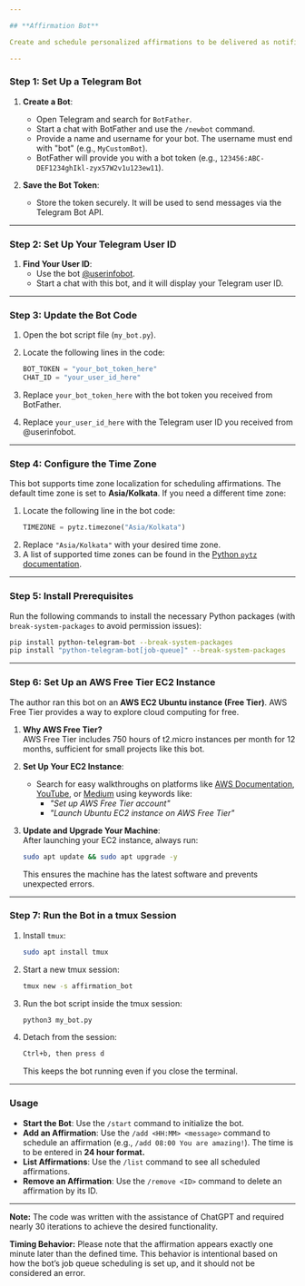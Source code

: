 ```yaml
---

## **Affirmation Bot**

Create and schedule personalized affirmations to be delivered as notifications directly to your smartwatch using this Telegram bot.

---
```


### **Step 1: Set Up a Telegram Bot**

1. **Create a Bot**:  
    - Open Telegram and search for `BotFather`.  
    - Start a chat with BotFather and use the `/newbot` command.  
    - Provide a name and username for your bot. The username must end with "bot" (e.g., `MyCustomBot`).  
    - BotFather will provide you with a bot token (e.g., `123456:ABC-DEF1234ghIkl-zyx57W2v1u123ew11`).  

2. **Save the Bot Token**:  
    - Store the token securely. It will be used to send messages via the Telegram Bot API.  

---

### **Step 2: Set Up Your Telegram User ID**

1. **Find Your User ID**:  
    - Use the bot [@userinfobot](https://t.me/userinfobot).  
    - Start a chat with this bot, and it will display your Telegram user ID.  

---

### **Step 3: Update the Bot Code**

1. Open the bot script file (`my_bot.py`).  
2. Locate the following lines in the code:  

   ```python
   BOT_TOKEN = "your_bot_token_here"
   CHAT_ID = "your_user_id_here"
   ```
3. Replace `your_bot_token_here` with the bot token you received from BotFather.  
4. Replace `your_user_id_here` with the Telegram user ID you received from @userinfobot.  

---

### **Step 4: Configure the Time Zone**

This bot supports time zone localization for scheduling affirmations. The default time zone is set to **Asia/Kolkata**. If you need a different time zone:  

1. Locate the following line in the bot code:  
   ```python
   TIMEZONE = pytz.timezone("Asia/Kolkata")
   ```  
2. Replace `"Asia/Kolkata"` with your desired time zone.  
3. A list of supported time zones can be found in the [Python `pytz` documentation](https://pythonhosted.org/pytz/).  

---

### **Step 5: Install Prerequisites**

Run the following commands to install the necessary Python packages (with `break-system-packages` to avoid permission issues):  

```bash
pip install python-telegram-bot --break-system-packages
pip install "python-telegram-bot[job-queue]" --break-system-packages
```

---

### **Step 6: Set Up an AWS Free Tier EC2 Instance**

The author ran this bot on an **AWS EC2 Ubuntu instance (Free Tier)**. AWS Free Tier provides a way to explore cloud computing for free.  

1. **Why AWS Free Tier?**  
   AWS Free Tier includes 750 hours of t2.micro instances per month for 12 months, sufficient for small projects like this bot.  

2. **Set Up Your EC2 Instance**:  
   - Search for easy walkthroughs on platforms like [AWS Documentation](https://docs.aws.amazon.com/), [YouTube](https://www.youtube.com/), or [Medium](https://medium.com/) using keywords like:  
     - *"Set up AWS Free Tier account"*  
     - *"Launch Ubuntu EC2 instance on AWS Free Tier"*  

3. **Update and Upgrade Your Machine**:  
   After launching your EC2 instance, always run:  
   ```bash
   sudo apt update && sudo apt upgrade -y
   ```  
   This ensures the machine has the latest software and prevents unexpected errors.  

---

### **Step 7: Run the Bot in a tmux Session**

1. Install `tmux`:  
   ```bash
   sudo apt install tmux
   ```  
2. Start a new tmux session:  
   ```bash
   tmux new -s affirmation_bot
   ```  
3. Run the bot script inside the tmux session:  
   ```bash
   python3 my_bot.py
   ```  
4. Detach from the session:  
   ```bash
   Ctrl+b, then press d
   ```  
   This keeps the bot running even if you close the terminal.  

---

### **Usage**

- **Start the Bot**: Use the `/start` command to initialize the bot.  
- **Add an Affirmation**: Use the `/add <HH:MM> <message>` command to schedule an affirmation (e.g., `/add 08:00 You are amazing!`). The time is to be entered in **24 hour format.**
- **List Affirmations**: Use the `/list` command to see all scheduled affirmations.  
- **Remove an Affirmation**: Use the `/remove <ID>` command to delete an affirmation by its ID.  

---


**Note:**
The code was written with the assistance of ChatGPT and required nearly 30 iterations to achieve the desired functionality.

**Timing Behavior:**
Please note that the affirmation appears exactly one minute later than the defined time. This behavior is intentional based on how the bot’s job queue scheduling is set up, and it should not be considered an error.


